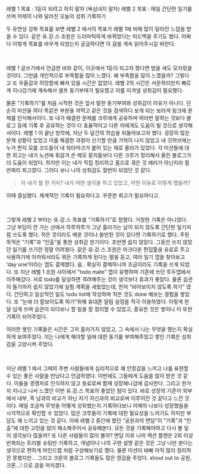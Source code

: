 레벨 1 목표 : 1등이 되려고 하지 말자 (욕심내지 말자)
레벨 2 목표 : 매일 간단한 일기를 쓰며 어제의 나와 달라진 오늘의 성취 기록하기

두 유연성 강화 목표를 보면 레벨 2 에서의 목표가 레벨 1에 비해 많이 달라진 느낌을 받을 수 있다. 같은 유.강.스 조원은 드라마틱하게 바뀌었다는 피드백을 주기도 했다. 어쩌다 이렇게 목표를 바꾸게 되었는지 궁금하다면 이 글을 계속 읽어주시길 바란다.

<br>

레벨 1 글쓰기에서 언급한 바와 같이, 이곳에서 1등이 되고자 했다면 밤을 새도 모자랐을 것이다. 그만큼 개인적으로 부족함을 많이 느꼈다. 왜 부족함을 많이 느꼈을까? 그렇다고 또 우울감과 허망함에 빠져 있을 시간은 없었다. 레벨 2의 시간은 서운하리만치 빠르게 지나갔기에 계속해서 셀프 동기부여가 필요했고 이를 이겨낼 성취감이 필요했다.

물론 “기록하기”를 처음 시작한 것은 앞서 말한 동기부여와 성취감이 이유가 아니다. 단순히 미션을 하다 똑같은 부분을 까먹고 같은 것을 검색하다 보게 되는 보라색 링크에 문제를 인식해서이다. 또 내가 해결한 문제를 크루에게 공유하며 여러번 말하는 것보다 블로그 등에 기록 후 공유하는 것이 더 효율적이고 다른 이에게도 도움이 될 것으로 생각해서이다.
레벨 1 이 끝난 방학에, 지난 두 달간의 학습을 되돌아보고자 했다. 굉장히 많은 문제 상황이 있었고 이를 해결한 과정이 신기할 만큼 기억이 나지 않았고 내 깃허브에는 누가 짠지 모를 코드들이 내 워터마크가 붙어 있는 채로 올라가 있었다. 각 미션들에 대한 회고는 내가 노션에 휘갈겨 쓴 메모 뭉치들보다 다른 크루가 정리해서 올린 블로그가 더 도움이 되었다. 하지만 이는 내가 직접 정리하고 몸으로 겪은 것 에러가 아닌지라 절반짜리 회고였다. 그러다 보니 나의 성취감도 절반이 되었던 것 같다.

> 아 내가 뭘 한 거지? 내가 어떤 생각을 하고 있었고, 어떤 이유로 이렇게 했을까?

이때 결심했다. 체계적인 기록이 필요하다고. 꾸준한 회고가 필요하다고.

<br>

그렇게 레벨 2 부터는 유.강.스 목표를 “기록하기”로 정했다. 거창한 기록은 아니었다. 그냥 부담이 안 가는 선에서 하루하루가 그냥 흘러가는 날이 되지 않도록 간단한 일기처럼 쓰도록 했다. 작은 것이라도 배운 것이나 쓸만한 것이 있다면 기록하기로 했다. 주된 목적은 “기록”과 “인출”을 통한 성취감 얻기이다.
초반엔 쉽지 않았다. 그동안 쓰지 않았던 일기를 쓰기란 정말 어려웠다. 같은 유.강.스 조원은 마크다운 편집툴을 유료로 주고 사용하기에 아까워서라도 뭐든 기록하게 된다는 말을 듣고, 여러 일기 앱을 찾아보고 ‘day one’이라는 앱도 결제했다. 음.. 확실히 결제하니까 조금이라도 기록을 쓰게 되었다.
또 지난 레벨 1 조원 사이에서 “todo mate” 앱이 유행하며 기존에 쓰던 투두앱에서 이주해갔다. 서로 todo를 달성하면 격려해주는 것이 생각보다 효과가 좋았다. 물론 습관이 들기까지 쉽지 않았기에 실험 계획을 세웠었는데, 먼저 “비어보이지 않도록 하기” 였다. 간단하고 일상적인 일도 todo list에 작성하며 작은 것도 done 해보는 경험을 쌓았다. 또 “눈에 더 잘보이도록 하기”위해 휴대폰 알림 설정을 적극 이용하였다. 이렇게 한달 넘게 쓰며 습관이 되다보니 할 일을 잘 정리할 수 있었고, 중요한 것은 쌓이니 이 또한 기록이 되어주었다.

이러한 쌓인 기록들은 시간은 그저 흘러가지 않았고, 그 속에서 나는 무엇을 했는지 확실하게 보여주었다. 이는 나에게 해야할 일에 대한 동기를 부여해주었고 쌓인 기록은 성취감을 고양시켜 주었다.

<br>

지난 레벨 1 에서 그때의 주변 사람들에게 심리적으로 꽤 안정감을 느끼고 나를 표현할 수 있는 좋은 사람을 만났다고 언급하였다. 이번에도 그들에게 도움을 많이 받은 것 같다. 이들을 경쟁자로 인식하지 않고 동료로써 함께 성장해나감에 감사한다.
그리고 한가지 지나고 나서 느꼈던 이번 유.강.스 목표의 좋았던 점이 있다.
바로 성장의 기준이 외부에서 내부, 즉 남과의 비교가 아닌 자기 자신과의 비교로써 이루어진 것 같다고 느낀 것이다. 매일 조금씩 무엇을 어떻게 성취했는지 기록하다보니 어제의 나보다 성장했음을 시각적으로 확인할 수 있었다.
많은 크루들이 기록에 대한 필요성을 느끼기도 하지만 부담도 꽤 느끼고 있는 것 같다. 이에 레벨 2 중간에 했던 “공원과의 면담”이 “기록”과 “인출”에 대한 고민을 많이 해소해주어서 공유해본다. 모든 것을 기록해야하고 다시 볼 일이 생각보다 많을까? 또 다른 사람들이 많이 볼까? 면담 이후 나의 액션 플랜은 2회 이상 반복되는 트러블 슈팅만 기록하고, 개념이나 나의 구현 설명 같은 것은 그냥 나만 본다는 생각으로 편하게 마인드맵 처럼 구성해보기로 했다. 물론 미션이 바빠 아직 많이 정리하진 못했지만… 그리고 크론의 블로그 기록들도 많은 영감을 주었다. shout out to 공원, 크론…! 으로 글을 마치겠다.
